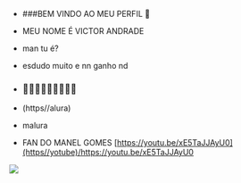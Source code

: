 - ###BEM VINDO AO MEU PERFIL 💙
  
- MEU NOME É VICTOR ANDRADE

- man tu é?

- esdudo muito e nn ganho nd

- ### 💙💙💙💙💙💙💙💙💙

- (https//alura)

- malura

- FAN DO MANEL GOMES 
[https://youtu.be/xE5TaJJAyU0](https//yotube)/https://youtu.be/xE5TaJJAyU0

![](https://media.tenor.com/-AAA-k6jEFkAAAAM/bluepen.gif)
